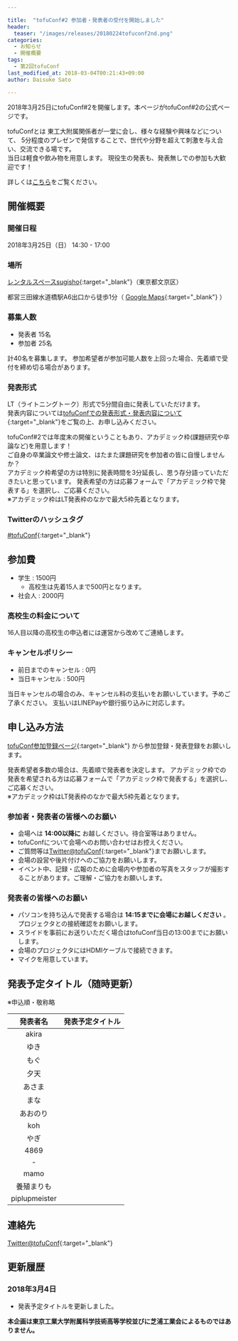 ```yaml
---

title:  "tofuConf#2 参加者・発表者の受付を開始しました"
header:
  teaser: "/images/releases/20180224tofuconf2nd.png"
categories: 
  - お知らせ
  - 開催概要
tags:
  - 第2回tofuConf
last_modified_at: 2018-03-04T00:21:43+09:00
author: Daisuke Sato

---
```

2018年3月25日にtofuConf#2を開催します。本ページがtofuConf#2の公式ページです。

tofuConfとは
東工大附属関係者が一堂に会し、様々な経験や興味などについて、
5分程度のプレゼンで発信することで、世代や分野を超えて刺激を与え合い、交流できる場です。  
当日は軽食や飲み物を用意します。
現役生の発表も、発表無しでの参加も大歓迎です！

詳しくは[こちら](/about/)をご覧ください。

## 開催概要
### 開催日程

2018年3月25日（日） 14:30 - 17:00

### 場所

[レンタルスペースsugisho](https://www.sugisho.co.jp/){:target="_blank"}（東京都文京区）

都営三田線水道橋駅A6出口から徒歩1分（
[Google Maps](https://www.google.co.jp/maps/place/（株）杉浦商店/@35.704721,139.7528703,17z/){:target="_blank"}
）

### 募集人数

* 発表者 15名
* 参加者 25名

計40名を募集します。
参加希望者が参加可能人数を上回った場合、先着順で受付を締め切る場合があります。

### 発表形式

LT（ライトニングトーク）形式で5分間自由に発表していただけます。  
発表内容については[tofuConfでの発表形式・発表内容について](/about/presentation.html){:target="_blank"}をご覧の上、お申し込みください。

tofuConf#2では年度末の開催ということもあり、アカデミック枠(課題研究や卒論など)を用意します！  
ご自身の卒業論文や修士論文、はたまた課題研究を参加者の皆に自慢しませんか？  
アカデミック枠希望の方は特別に発表時間を3分延長し、思う存分語っていただきたいと思っています。
発表希望の方は応募フォームで「アカデミック枠で発表する」を選択し、ご応募ください。  
※アカデミック枠はLT発表枠のなかで最大5枠先着となります。

### Twitterのハッシュタグ

[#tofuConf](https://twitter.com/hashtag/tofuConf){:target="_blank"}

## 参加費

* 学生 : 1500円
  * 高校生は先着15人まで500円となります。
* 社会人 : 2000円

### 高校生の料金について

16人目以降の高校生の申込者には運営から改めてご連絡します。

### キャンセルポリシー

* 前日までのキャンセル : 0円
* 当日キャンセル : 500円

当日キャンセルの場合のみ、キャンセル料の支払いをお願いしています。予めご了承ください。
支払いはLINEPayや銀行振り込みに対応します。

## 申し込み方法

[tofuConf参加登録ページ](/register/){:target="_blank"} から参加登録・発表登録をお願いします。

発表希望者多数の場合は、先着順で発表者を決定します。
アカデミック枠での発表を希望される方は応募フォームで「アカデミック枠で発表する」を選択し、ご応募ください。  
※アカデミック枠はLT発表枠のなかで最大5枠先着となります。

### 参加者・発表者の皆様へのお願い

* 会場へは __14:00以降に__ お越しください。待合室等はありません。  
* tofuConfについて会場へのお問い合わせはお控えください。
* ご質問等は[Twitter@tofuConf](https://twitter.com/tofuConf){:target="_blank"}までお願いします。
* 会場の設営や後片付けへのご協力をお願いします。
* イベント中、記録・広報のために会場内や参加者の写真をスタッフが撮影することがあります。ご理解・ご協力をお願いします。

### 発表者の皆様へのお願い

* パソコンを持ち込んで発表する場合は __14:15までに会場にお越しください__ 。プロジェクタとの接続確認をお願いします。
* スライドを事前にお送りいただく場合はtofuConf当日の13:00までにお願いします。
* 会場のプロジェクタにはHDMIケーブルで接続できます。
* マイクを用意しています。

## 発表予定タイトル（随時更新）

※申込順・敬称略

| 発表者名 | 発表予定タイトル |
|:--------:|:----------------------:|
| akira |  |
| ゆき |  |
| もぐ |  |
| 夕天 |  |
| あさま |  |
| まな |  |
| あおのり |  |
| koh |  |
| やぎ |  |
| 4869 |  |
| \- |  |
| mamo |  |
| 養殖まりも |  |
| piplupmeister |  |

## 連絡先

[Twitter@tofuConf](https://twitter.com/tofuConf){:target="_blank"}

## 更新履歴

### 2018年3月4日

* 発表予定タイトルを更新しました。


__本企画は東京工業大学附属科学技術高等学校並びに芝浦工業会によるものではありません。__
